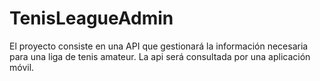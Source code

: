 # TenisLeagueAdmin

El proyecto consiste en una API que gestionará la información necesaria para una liga de tenis amateur. La api será consultada por una aplicación móvil.

